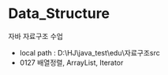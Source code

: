 # Data_Structure
자바 자료구조 수업

+ local path : D:\HJ\java_test\edu\자료구조src
+ 0127 배열정렬, ArrayList, Iterator
